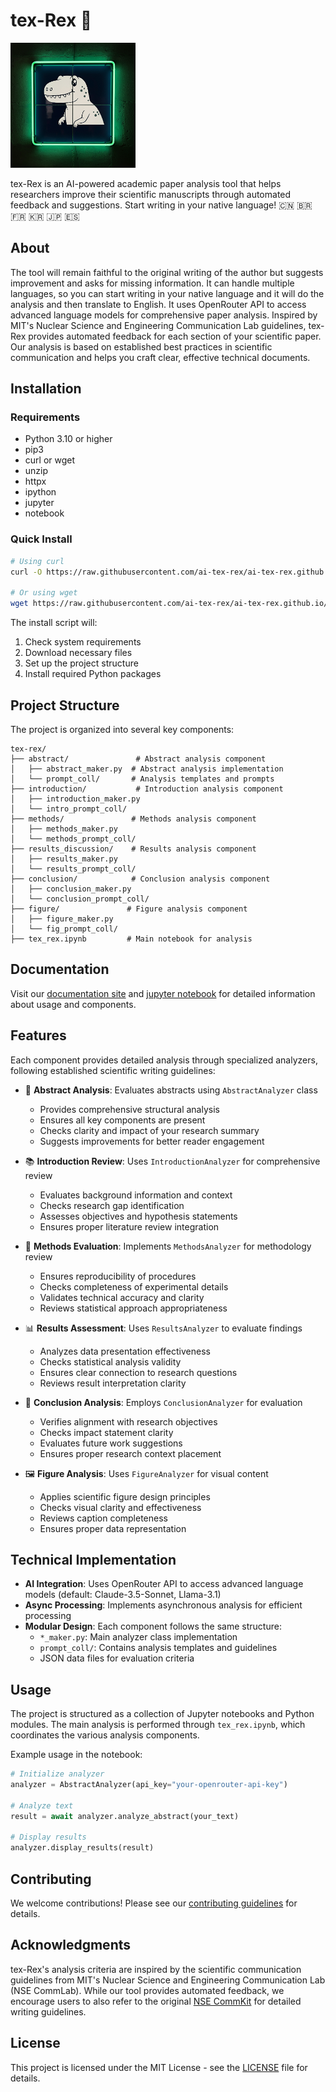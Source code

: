 # tex-Rex 🦖

<img src="logo.png" alt="tex-Rex Logo" width="200">

tex-Rex is an AI-powered academic paper analysis tool that helps researchers improve their scientific manuscripts through automated feedback and suggestions. 
Start writing in your native language! 🇨🇳 🇧🇷 🇫🇷 🇰🇷 🇯🇵 🇪🇸 
## About

The tool will remain faithful to the original writing of the author but suggests improvement and asks for missing information. It can handle multiple languages, so you can start writing in your native language and it will do the analysis and then translate to English. It uses OpenRouter API to access advanced language models for comprehensive paper analysis.
Inspired by MIT's Nuclear Science and Engineering Communication Lab guidelines, tex-Rex provides automated feedback for each section of your scientific paper. Our analysis is based on established best practices in scientific communication and helps you craft clear, effective technical documents.

## Installation

### Requirements
- Python 3.10 or higher
- pip3
- curl or wget
- unzip
- httpx
- ipython
- jupyter
- notebook

### Quick Install
```bash
# Using curl
curl -O https://raw.githubusercontent.com/ai-tex-rex/ai-tex-rex.github.io/main/install.sh && chmod +x install.sh && ./install.sh

# Or using wget
wget https://raw.githubusercontent.com/ai-tex-rex/ai-tex-rex.github.io/main/install.sh && chmod +x install.sh && ./install.sh
```

The install script will:
1. Check system requirements
2. Download necessary files
3. Set up the project structure
4. Install required Python packages

## Project Structure

The project is organized into several key components:

```
tex-rex/
├── abstract/               # Abstract analysis component
│   ├── abstract_maker.py  # Abstract analysis implementation
│   └── prompt_coll/       # Analysis templates and prompts
├── introduction/           # Introduction analysis component
│   ├── introduction_maker.py
│   └── intro_prompt_coll/
├── methods/               # Methods analysis component
│   ├── methods_maker.py
│   └── methods_prompt_coll/
├── results_discussion/    # Results analysis component
│   ├── results_maker.py
│   └── results_prompt_coll/
├── conclusion/            # Conclusion analysis component
│   ├── conclusion_maker.py
│   └── conclusion_prompt_coll/
├── figure/               # Figure analysis component
│   ├── figure_maker.py
│   └── fig_prompt_coll/
├── tex_rex.ipynb         # Main notebook for analysis
```

## Documentation

Visit our [documentation site](https://ai-tex-rex.github.io) and [jupyter notebook](tex_rex.ipynb) for detailed information about usage and components.

## Features

Each component provides detailed analysis through specialized analyzers, following established scientific writing guidelines:

- 📝 **Abstract Analysis**: Evaluates abstracts using `AbstractAnalyzer` class
  - Provides comprehensive structural analysis
  - Ensures all key components are present
  - Checks clarity and impact of your research summary
  - Suggests improvements for better reader engagement

- 📚 **Introduction Review**: Uses `IntroductionAnalyzer` for comprehensive review
  - Evaluates background information and context
  - Checks research gap identification
  - Assesses objectives and hypothesis statements
  - Ensures proper literature review integration

- 🧪 **Methods Evaluation**: Implements `MethodsAnalyzer` for methodology review
  - Ensures reproducibility of procedures
  - Checks completeness of experimental details
  - Validates technical accuracy and clarity
  - Reviews statistical approach appropriateness

- 📊 **Results Assessment**: Uses `ResultsAnalyzer` to evaluate findings
  - Analyzes data presentation effectiveness
  - Checks statistical analysis validity
  - Ensures clear connection to research questions
  - Reviews result interpretation clarity

- 🎯 **Conclusion Analysis**: Employs `ConclusionAnalyzer` for evaluation
  - Verifies alignment with research objectives
  - Checks impact statement clarity
  - Evaluates future work suggestions
  - Ensures proper research context placement

- 🖼️ **Figure Analysis**: Uses `FigureAnalyzer` for visual content
  - Applies scientific figure design principles
  - Checks visual clarity and effectiveness
  - Reviews caption completeness
  - Ensures proper data representation

## Technical Implementation

- **AI Integration**: Uses OpenRouter API to access advanced language models (default: Claude-3.5-Sonnet, Llama-3.1)
- **Async Processing**: Implements asynchronous analysis for efficient processing
- **Modular Design**: Each component follows the same structure:
  - `*_maker.py`: Main analyzer class implementation
  - `prompt_coll/`: Contains analysis templates and guidelines
  - JSON data files for evaluation criteria

## Usage

The project is structured as a collection of Jupyter notebooks and Python modules. The main analysis is performed through `tex_rex.ipynb`, which coordinates the various analysis components.

Example usage in the notebook:
```python
# Initialize analyzer
analyzer = AbstractAnalyzer(api_key="your-openrouter-api-key")

# Analyze text
result = await analyzer.analyze_abstract(your_text)

# Display results
analyzer.display_results(result)
```

## Contributing

We welcome contributions! Please see our [contributing guidelines](CONTRIBUTING.md) for details.

## Acknowledgments

tex-Rex's analysis criteria are inspired by the scientific communication guidelines from MIT's Nuclear Science and Engineering Communication Lab (NSE CommLab). While our tool provides automated feedback, we encourage users to also refer to the original [NSE CommKit](https://mitcommlab.mit.edu/nse/use-the-commkit/) for detailed writing guidelines.

## License

This project is licensed under the MIT License - see the [LICENSE](LICENSE) file for details. 
